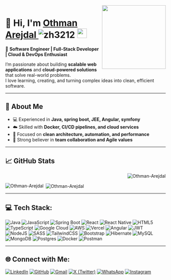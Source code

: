 <img align='right' src='https://user-images.githubusercontent.com/5713670/87202985-820dcb80-c2b6-11ea-9f56-7ec461c497c3.gif' width='200'>

# 👋 Hi, I'm  <a href="https://othmanajd-portfolio.vercel.app/" target="_blank"> Othman Arejdal </a> <img src="https://komarev.com/ghpvc/?username=progprograme-a11y&label=Profile%20views&color=0e75b6&style=flat" alt="zh3212" /> <img src="https://github.githubassets.com/images/mona-whisper.gif" height="30" />
🎯 **Software Engineer | Full-Stack Developer | Cloud & DevOps Enthusiast**

I’m passionate about building **scalable web applications** and **cloud-powered solutions** that solve real-world problems.  
I love learning, creating, and turning complex ideas into clean, efficient software.

---

## 🚀 About Me

- 💻 Experienced in **Java, spring boot, JEE, Angular, symfony**
- ☁️ Skilled with **Docker, CI/CD pipelines, and cloud services**
- 🧩 Focused on **clean architecture, automation, and performance**
- 🤝 Strong believer in **team collaboration and Agile values**

---
## 📈 GitHub Stats

<p>&nbsp;<img align="right" src="https://github-readme-activity-graph.vercel.app/graph?username=othmanajd&theme=github-dark&hide_border=true" alt="Othman-Arejdal" /></p>

<p><img align="left" src="https://github-readme-stats.vercel.app/api/top-langs?username=othmanajd&show_icons=true&locale=en&layout=compact" alt="Othman-Arejdal" /></p>

<p>&nbsp;<img align="center" src="https://github-readme-stats.vercel.app/api?username=othmanajd&show_icons=true&locale=en" alt="Othman-Arejdal" /></p>

---

## 💻 Tech Stack:

![Java](https://img.shields.io/badge/java-%23ED8B00.svg?style=for-the-badge&logo=openjdk&logoColor=white) 
![JavaScript](https://img.shields.io/badge/javascript-%23323330.svg?style=for-the-badge&logo=javascript&logoColor=%23F7DF1E) 
![Spring Boot](https://img.shields.io/badge/springboot-%236DB33F.svg?style=for-the-badge&logo=springboot&logoColor=white)
![React](https://img.shields.io/badge/react-%2320232a.svg?style=for-the-badge&logo=react&logoColor=%2361DAFB) 
![React Native](https://img.shields.io/badge/react_native-%2320232a.svg?style=for-the-badge&logo=react&logoColor=%2361DAFB) 
![HTML5](https://img.shields.io/badge/html5-%23E34F26.svg?style=for-the-badge&logo=html5&logoColor=white) 
![TypeScript](https://img.shields.io/badge/typescript-%23007ACC.svg?style=for-the-badge&logo=typescript&logoColor=white) 
![Google Cloud](https://img.shields.io/badge/GoogleCloud-%234285F4.svg?style=for-the-badge&logo=google-cloud&logoColor=white) 
![AWS](https://img.shields.io/badge/AWS-%23FF9900.svg?style=for-the-badge&logo=amazon-aws&logoColor=white) 
![Vercel](https://img.shields.io/badge/vercel-%23000000.svg?style=for-the-badge&logo=vercel&logoColor=white) 
![Angular](https://img.shields.io/badge/angular-%23DD0031.svg?style=for-the-badge&logo=angular&logoColor=white) 
![JWT](https://img.shields.io/badge/JWT-black?style=for-the-badge&logo=JSON%20web%20tokens) 
![NodeJS](https://img.shields.io/badge/node.js-6DA55F?style=for-the-badge&logo=node.js&logoColor=white) 
![SASS](https://img.shields.io/badge/SASS-hotpink.svg?style=for-the-badge&logo=SASS&logoColor=white) 
![TailwindCSS](https://img.shields.io/badge/tailwindcss-%2338B2AC.svg?style=for-the-badge&logo=tailwind-css&logoColor=white) 
![Bootstrap](https://img.shields.io/badge/bootstrap-%238511FA.svg?style=for-the-badge&logo=bootstrap&logoColor=white) 
![Hibernate](https://img.shields.io/badge/Hibernate-59666C?style=for-the-badge&logo=Hibernate&logoColor=white) 
![MySQL](https://img.shields.io/badge/mysql-4479A1.svg?style=for-the-badge&logo=mysql&logoColor=white) 
![MongoDB](https://img.shields.io/badge/MongoDB-%234ea94b.svg?style=for-the-badge&logo=mongodb&logoColor=white) 
![Postgres](https://img.shields.io/badge/postgres-%23316192.svg?style=for-the-badge&logo=postgresql&logoColor=white) 
![Docker](https://img.shields.io/badge/docker-%230db7ed.svg?style=for-the-badge&logo=docker&logoColor=white) 
![Postman](https://img.shields.io/badge/postman-%23FF6C37.svg?style=for-the-badge&logo=postman&logoColor=white)


---

## 🌐 Connect with Me:
[![LinkedIn](https://img.shields.io/badge/LinkedIn-%230077B5.svg?logo=linkedin&logoColor=white)](https://www.linkedin.com/in/othman-arejdal/) 
[![GitHub](https://img.shields.io/badge/GitHub-black?&logoColor=white&logo=github)](https://github.com/othmanajd)
[![Gmail](https://img.shields.io/badge/Gmail-D14836?logo=gmail&logoColor=white)](mailto:arejdal.othman2@gmail.com)
[![X (Twitter)](https://img.shields.io/badge/Twitter-000000?logo=x&logoColor=white)](https://x.com/othman_ajd)
[![WhatsApp](https://img.shields.io/badge/WhatsApp-25D366?logo=whatsapp&logoColor=white)](https://wa.me/212606089385)
[![Instagram](https://img.shields.io/badge/Instagram-%23E4405F.svg?logo=Instagram&logoColor=white)](https://www.instagram.com/othman.ajd/)

